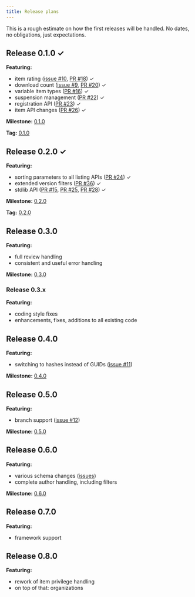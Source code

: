```yaml
---
title: Release plans
---
```

This is a rough estimate on how the first releases will be handled. No dates, no obligations, just expectations.

## Release 0.1.0 &#x2713;
**Featuring:**
* item rating ([issue #10](http://github.com/Library-Distribution/ALD-API/issues/10), [PR #18](http://github.com/Library-Distribution/ALD-API/pull/18)) &#x2713;
* download count ([issue #9](http://github.com/Library-Distribution/ALD-API/issues/9), [PR #20](http://github.com/Library-Distribution/ALD-API/pull/20)) &#x2713;
* variable item types ([PR #16](http://github.com/Library-Distribution/ALD-API/pull/16)) &#x2713;
* suspension management ([PR #22](http://github.com/Library-Distribution/ALD-API/pull/22)) &#x2713;
* registration API ([PR #23](http://github.com/Library-Distribution/ALD-API/pull/23)) &#x2713;
* item API changes ([PR #26](https://github.com/Library-Distribution/ALD-API/pull/26)) &#x2713;

**Milestone:** [0.1.0](https://github.com/Library-Distribution/ALD-API/issues/milestones)

**Tag:** [0.1.0](https://github.com/Library-Distribution/ALD-API/tree/0.1.0)

## Release 0.2.0 &#x2713;
**Featuring:**
* sorting parameters to all listing APIs ([PR #24](http://github.com/Library-Distribution/ALD-API/pull/24)) &#x2713;
* extended version filters ([PR #36](http://github.com/Library-Distribution/ALD-API/pull/36)) &#x2713;
* stdlib API ([PR #15](http://github.com/Library-Distribution/ALD-API/pull/15), [PR #25](http://github.com/Library-Distribution/ALD-API/pull/25), [PR #28](http://github.com/Library-Distribution/ALD-API/pull/28)) &#x2713;

**Milestone:**
[0.2.0](https://github.com/Library-Distribution/ALD-API/issues/milestones)

**Tag:** [0.2.0](https://github.com/Library-Distribution/ALD-API/tree/0.2.0)

## Release 0.3.0
**Featuring:**
* full review handling
* consistent and useful error handling

**Milestone:** [0.3.0](https://github.com/Library-Distribution/ALD-API/issues/milestones)

### Release 0.3.x
**Featuring:**
* coding style fixes
* enhancements, fixes, additions to all existing code

## Release 0.4.0
**Featuring:**
* switching to hashes instead of GUIDs ([issue #11](http://github.com/Library-Distribution/ALD-API/issues/11))

**Milestone:** [0.4.0](https://github.com/Library-Distribution/ALD-API/issues/milestones)

## Release 0.5.0
**Featuring:**
* branch support ([issue #12](http://github.com/Library-Distribution/ALD-API/issues/12))

**Milestone:** [0.5.0](https://github.com/Library-Distribution/ALD-API/issues/milestones)

## Release 0.6.0
**Featuring:**
* various schema changes ([issues](http://github.com/Library-Distribution/ALD-API/issues?labels=schema&state=open))
* complete author handling, including filters

**Milestone:** [0.6.0](https://github.com/Library-Distribution/ALD-API/issues/milestones)

## Release 0.7.0
**Featuring:**
* framework support

## Release 0.8.0
**Featuring:**
* rework of item privilege handling
* on top of that: organizations